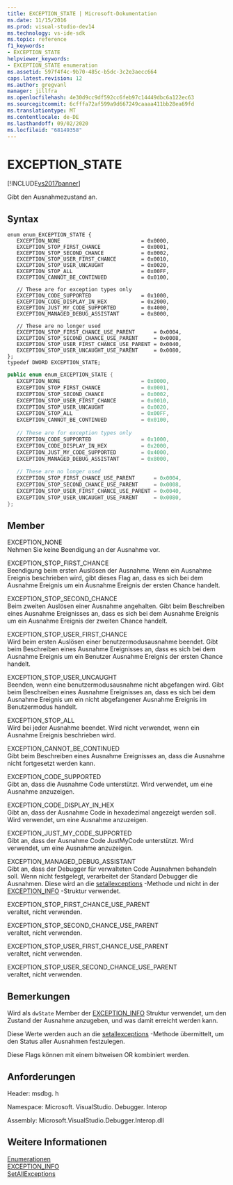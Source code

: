 ```yaml
---
title: EXCEPTION_STATE | Microsoft-Dokumentation
ms.date: 11/15/2016
ms.prod: visual-studio-dev14
ms.technology: vs-ide-sdk
ms.topic: reference
f1_keywords:
- EXCEPTION_STATE
helpviewer_keywords:
- EXCEPTION_STATE enumeration
ms.assetid: 597f4f4c-9b70-485c-b5dc-3c2e3aecc664
caps.latest.revision: 12
ms.author: gregvanl
manager: jillfra
ms.openlocfilehash: 4e30d9cc9df592cc6feb97c14449dbc6a122ec63
ms.sourcegitcommit: 6cfffa72af599a9d667249caaaa411bb28ea69fd
ms.translationtype: MT
ms.contentlocale: de-DE
ms.lasthandoff: 09/02/2020
ms.locfileid: "68149358"
---
```

# <a name="exception_state"></a>EXCEPTION_STATE
[!INCLUDE[vs2017banner](../../../includes/vs2017banner.md)]

Gibt den Ausnahmezustand an.  
  
## <a name="syntax"></a>Syntax  
  
```cpp#  
enum enum_EXCEPTION_STATE {   
   EXCEPTION_NONE                          = 0x0000,  
   EXCEPTION_STOP_FIRST_CHANCE             = 0x0001,  
   EXCEPTION_STOP_SECOND_CHANCE            = 0x0002,  
   EXCEPTION_STOP_USER_FIRST_CHANCE        = 0x0010,  
   EXCEPTION_STOP_USER_UNCAUGHT            = 0x0020,  
   EXCEPTION_STOP_ALL                      = 0x00FF,  
   EXCEPTION_CANNOT_BE_CONTINUED           = 0x0100,  
  
   // These are for exception types only  
   EXCEPTION_CODE_SUPPORTED                = 0x1000,  
   EXCEPTION_CODE_DISPLAY_IN_HEX           = 0x2000,  
   EXCEPTION_JUST_MY_CODE_SUPPORTED        = 0x4000,  
   EXCEPTION_MANAGED_DEBUG_ASSISTANT       = 0x8000,  
  
   // These are no longer used  
   EXCEPTION_STOP_FIRST_CHANCE_USE_PARENT      = 0x0004,  
   EXCEPTION_STOP_SECOND_CHANCE_USE_PARENT     = 0x0008,  
   EXCEPTION_STOP_USER_FIRST_CHANCE_USE_PARENT = 0x0040,  
   EXCEPTION_STOP_USER_UNCAUGHT_USE_PARENT     = 0x0080,  
};  
typedef DWORD EXCEPTION_STATE;  
```  
  
```csharp  
public enum enum_EXCEPTION_STATE {   
   EXCEPTION_NONE                          = 0x0000,  
   EXCEPTION_STOP_FIRST_CHANCE             = 0x0001,  
   EXCEPTION_STOP_SECOND_CHANCE            = 0x0002,  
   EXCEPTION_STOP_USER_FIRST_CHANCE        = 0x0010,  
   EXCEPTION_STOP_USER_UNCAUGHT            = 0x0020,  
   EXCEPTION_STOP_ALL                      = 0x00FF,  
   EXCEPTION_CANNOT_BE_CONTINUED           = 0x0100,  
  
   // These are for exception types only  
   EXCEPTION_CODE_SUPPORTED                = 0x1000,  
   EXCEPTION_CODE_DISPLAY_IN_HEX           = 0x2000,  
   EXCEPTION_JUST_MY_CODE_SUPPORTED        = 0x4000,  
   EXCEPTION_MANAGED_DEBUG_ASSISTANT       = 0x8000,  
  
   // These are no longer used  
   EXCEPTION_STOP_FIRST_CHANCE_USE_PARENT      = 0x0004,  
   EXCEPTION_STOP_SECOND_CHANCE_USE_PARENT     = 0x0008,  
   EXCEPTION_STOP_USER_FIRST_CHANCE_USE_PARENT = 0x0040,  
   EXCEPTION_STOP_USER_UNCAUGHT_USE_PARENT     = 0x0080,  
};  
```  
  
## <a name="members"></a>Member  
 EXCEPTION_NONE  
 Nehmen Sie keine Beendigung an der Ausnahme vor.  
  
 EXCEPTION_STOP_FIRST_CHANCE  
 Beendigung beim ersten Auslösen der Ausnahme. Wenn ein Ausnahme Ereignis beschrieben wird, gibt dieses Flag an, dass es sich bei dem Ausnahme Ereignis um ein Ausnahme Ereignis der ersten Chance handelt.  
  
 EXCEPTION_STOP_SECOND_CHANCE  
 Beim zweiten Auslösen einer Ausnahme angehalten. Gibt beim Beschreiben eines Ausnahme Ereignisses an, dass es sich bei dem Ausnahme Ereignis um ein Ausnahme Ereignis der zweiten Chance handelt.  
  
 EXCEPTION_STOP_USER_FIRST_CHANCE  
 Wird beim ersten Auslösen einer benutzermodusausnahme beendet. Gibt beim Beschreiben eines Ausnahme Ereignisses an, dass es sich bei dem Ausnahme Ereignis um ein Benutzer Ausnahme Ereignis der ersten Chance handelt.  
  
 EXCEPTION_STOP_USER_UNCAUGHT  
 Beenden, wenn eine benutzermodusausnahme nicht abgefangen wird. Gibt beim Beschreiben eines Ausnahme Ereignisses an, dass es sich bei dem Ausnahme Ereignis um ein nicht abgefangener Ausnahme Ereignis im Benutzermodus handelt.  
  
 EXCEPTION_STOP_ALL  
 Wird bei jeder Ausnahme beendet. Wird nicht verwendet, wenn ein Ausnahme Ereignis beschrieben wird.  
  
 EXCEPTION_CANNOT_BE_CONTINUED  
 Gibt beim Beschreiben eines Ausnahme Ereignisses an, dass die Ausnahme nicht fortgesetzt werden kann.  
  
 EXCEPTION_CODE_SUPPORTED  
 Gibt an, dass die Ausnahme Code unterstützt. Wird verwendet, um eine Ausnahme anzuzeigen.  
  
 EXCEPTION_CODE_DISPLAY_IN_HEX  
 Gibt an, dass der Ausnahme Code in hexadezimal angezeigt werden soll. Wird verwendet, um eine Ausnahme anzuzeigen.  
  
 EXCEPTION_JUST_MY_CODE_SUPPORTED  
 Gibt an, dass der Ausnahme Code JustMyCode unterstützt. Wird verwendet, um eine Ausnahme anzuzeigen.  
  
 EXCEPTION_MANAGED_DEBUG_ASSISTANT  
 Gibt an, dass der Debugger für verwalteten Code Ausnahmen behandeln soll. Wenn nicht festgelegt, verarbeitet der Standard Debugger die Ausnahmen. Diese wird an die [setallexceptions](../../../extensibility/debugger/reference/idebugengine3-setallexceptions.md) -Methode und nicht in der [EXCEPTION_INFO](../../../extensibility/debugger/reference/exception-info.md) -Struktur verwendet.  
  
 EXCEPTION_STOP_FIRST_CHANCE_USE_PARENT  
 veraltet, nicht verwenden.  
  
 EXCEPTION_STOP_SECOND_CHANCE_USE_PARENT  
 veraltet, nicht verwenden.  
  
 EXCEPTION_STOP_USER_FIRST_CHANCE_USE_PARENT  
 veraltet, nicht verwenden.  
  
 EXCEPTION_STOP_USER_SECOND_CHANCE_USE_PARENT  
 veraltet, nicht verwenden.  
  
## <a name="remarks"></a>Bemerkungen  
 Wird als `dwState` Member der [EXCEPTION_INFO](../../../extensibility/debugger/reference/exception-info.md) Struktur verwendet, um den Zustand der Ausnahme anzugeben, und was damit erreicht werden kann.  
  
 Diese Werte werden auch an die [setallexceptions](../../../extensibility/debugger/reference/idebugengine3-setallexceptions.md) -Methode übermittelt, um den Status aller Ausnahmen festzulegen.  
  
 Diese Flags können mit einem bitweisen OR kombiniert werden.  
  
## <a name="requirements"></a>Anforderungen  
 Header: msdbg. h  
  
 Namespace: Microsoft. VisualStudio. Debugger. Interop  
  
 Assembly: Microsoft.VisualStudio.Debugger.Interop.dll  
  
## <a name="see-also"></a>Weitere Informationen  
 [Enumerationen](../../../extensibility/debugger/reference/enumerations-visual-studio-debugging.md)   
 [EXCEPTION_INFO](../../../extensibility/debugger/reference/exception-info.md)   
 [SetAllExceptions](../../../extensibility/debugger/reference/idebugengine3-setallexceptions.md)
